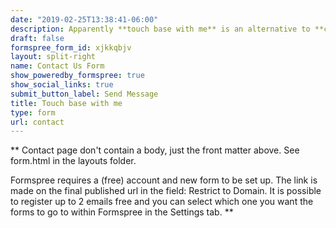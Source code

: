 ```yaml
---
date: "2019-02-25T13:38:41-06:00"
description: Apparently **touch base with me** is an alternative to **contact-me** so yeah, send me that email, let's touch base. Or message me on my socials ( do the people still say **'socials'** ?)
draft: false
formspree_form_id: xjkkqbjv
layout: split-right
name: Contact Us Form
show_poweredby_formspree: true
show_social_links: true
submit_button_label: Send Message
title: Touch base with me
type: form
url: contact
---
```


** Contact page don't contain a body, just the front matter above.
See form.html in the layouts folder.

Formspree requires a (free) account and new form to be set up. The link is made on the final published url in the field: Restrict to Domain. It is possible to register up to 2 emails free and you can select which one you want the forms to go to within Formspree in the Settings tab.
**

